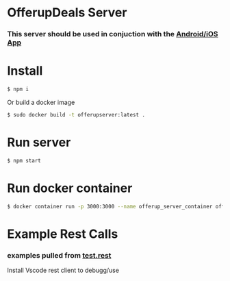 # OfferupDeals Server

### This server should be used in conjuction with the [Android/iOS App](https://github.com/ovidubya/offerupdeals-app)

# Install

```sh
$ npm i
```

Or build a docker image

```sh
$ sudo docker build -t offerupserver:latest .
```

# Run server

```sh
$ npm start
```

# Run docker container

```sh
$ docker container run -p 3000:3000 --name offerup_server_container offerupserver
```

# Example Rest Calls

### examples pulled from [test.rest](test.rest)

Install Vscode rest client to debugg/use
